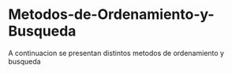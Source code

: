 # Metodos-de-Ordenamiento-y-Busqueda
A continuacion se presentan distintos metodos de ordenamiento y busqueda
